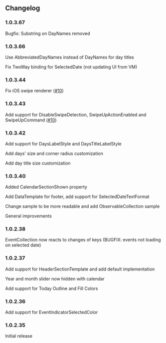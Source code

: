 ## Changelog

### 1.0.3.67
Bugfix: Substring on DayNames removed

### 1.0.3.66
Use AbbreviatedDayNames instead of DayNames for day titles

Fix TwoWay binding for SelectedDate (not updating UI from VM)

### 1.0.3.44
Fix iOS swipe renderer ([#10](https://github.com/lilcodelab/Xamarin.Plugin.Calendar/issues/10))

### 1.0.3.43
Add support for DisableSwipeDetection, SwipeUpActionEnabled and SwipeUpCommand ([#10](https://github.com/lilcodelab/Xamarin.Plugin.Calendar/issues/10))

### 1.0.3.42
Add support for DaysLabelStyle and DaysTitleLabelStyle

Add days' size and corner radius customization

Add day title size customization

### 1.0.3.40
Added CalendarSectionShown property

Add DataTemplate for footer, add support for SelectedDateTextFormat

Change sample to be more readable and add ObservableCollection sample

General improvements

### 1.0.2.38
EventCollection now reacts to changes of keys (BUGFIX: events not loading on selected date)

### 1.0.2.37
Add support for HeaderSectionTemplate and add default implementation

Year and month slider now hidden with calendar

Add support for Today Outline and Fill Colors

### 1.0.2.36
Add support for EventIndicatorSelectedColor

### 1.0.2.35
Initial release
